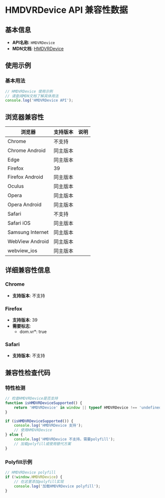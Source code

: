 # HMDVRDevice API 兼容性数据

## 基本信息

- **API名称**: `HMDVRDevice`
- **MDN文档**: [HMDVRDevice](https://developer.mozilla.org/docs/Web/API/HMDVRDevice)

## 使用示例

### 基本用法

```javascript
// HMDVRDevice 使用示例
// 请查阅MDN文档了解具体用法
console.log('HMDVRDevice API');
```

## 浏览器兼容性

| 浏览器 | 支持版本 | 说明 |
|--------|----------|------|
| Chrome | 不支持 |  |
| Chrome Android | 同主版本 |  |
| Edge | 同主版本 |  |
| Firefox | 39 |  |
| Firefox Android | 同主版本 |  |
| Oculus | 同主版本 |  |
| Opera | 同主版本 |  |
| Opera Android | 同主版本 |  |
| Safari | 不支持 |  |
| Safari iOS | 同主版本 |  |
| Samsung Internet | 同主版本 |  |
| WebView Android | 同主版本 |  |
| webview_ios | 同主版本 |  |

## 详细兼容性信息

### Chrome

- **支持版本**: 不支持

### Firefox

- **支持版本**: 39
- **需要标志**: 
  - dom.vr*: true

### Safari

- **支持版本**: 不支持

## 兼容性检查代码

### 特性检测

```javascript
// 检查HMDVRDevice是否支持
function isHMDVRDeviceSupported() {
    return 'HMDVRDevice' in window || typeof HMDVRDevice !== 'undefined';
}

if (isHMDVRDeviceSupported()) {
    console.log('HMDVRDevice 支持');
    // 使用HMDVRDevice
} else {
    console.log('HMDVRDevice 不支持，需要polyfill');
    // 加载polyfill或使用替代方案
}
```

### Polyfill示例

```javascript
// HMDVRDevice polyfill
if (!window.HMDVRDevice) {
    // 在这里添加polyfill实现
    console.log('加载HMDVRDevice polyfill');
}
```

